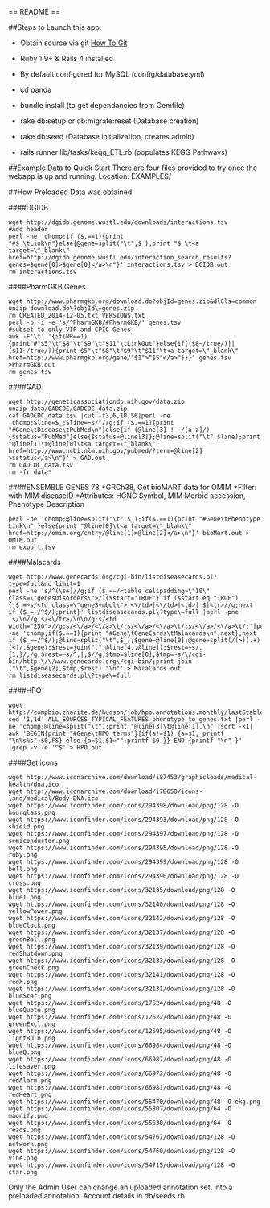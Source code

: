 == README ==

##Steps to Launch this app:

* Obtain source via git [How To Git](http://git-scm.com/book/en/v2/Git-Basics-Getting-a-Git-Repository)

* Ruby 1.9+ & Rails 4 installed

* By default configured for MySQL (config/database.yml)

* cd panda

* bundle install   (to get dependancies from Gemfile)

* rake db:setup  or db:migrate:reset  (Database creation)

* rake db:seed   (Database initialization, creates admin)

* rails runner lib/tasks/kegg_ETL.rb   (populates KEGG Pathways)


##Example Data to Quick Start
There are four files provided to try once the webapp is up and running.
Location: EXAMPLES/

##How Preloaded Data was obtained

####DGIDB
```
wget http://dgidb.genome.wustl.edu/downloads/interactions.tsv
#Add header
perl -ne 'chomp;if ($.==1){print "#$_\tLink\n"}else{@gene=split("\t",$_);print "$_\t<a target=\"_blank\" href=http://dgidb.genome.wustl.edu/interaction_search_results?genes=$gene[0]>$gene[0]</a>\n"}' interactions.tsv > DGIDB.out
rm interactions.tsv
```

####PharmGKB Genes
```
wget http://www.pharmgkb.org/download.do?objId=genes.zip&dlCls=common
unzip download.do\?objId\=genes.zip
rm CREATED_2014-12-05.txt VERSIONS.txt
perl -p -i -e 's/^PharmGKB/#PharmGKB/' genes.tsv
#subset to only VIP and CPIC Genes
awk -F'\t' '{if(NR==1){print"#"$5"\t"$8"\t"$9"\t"$11"\tLinkOut"}else{if(($8~/true/)|| ($11~/true/)){print $5"\t"$8"\t"$9"\t"$11"\t<a target=\"_blank\" href=http://www.pharmgkb.org/gene/"$1">"$5"</a>"}}}' genes.tsv  >PharmGKB.out
rm genes.tsv
```

####GAD
```
wget http://geneticassociationdb.nih.gov/data.zip
unzip data/GADCDC/GADCDC_data.zip
cat GADCDC_data.tsv |cut -f3,6,10,56|perl -ne 'chomp;$line=$_;$line=~s/"//g;if ($.==1){print "#Gene\tDisease\tPubMed\n"}else{if (@line[3] !~ /[a-z]/){$status="PubMed"}else{$status=@line[3]};@line=split("\t",$line);print "@line[1]\t@line[0]\t<a target=\"_blank\" href=http://www.ncbi.nlm.nih.gov/pubmed/?term=@line[2] >$status</a>\n"}' > GAD.out
rm GADCDC_data.tsv
rm -fr data*
```


####ENSEMBLE GENES 78
*GRCh38, Get bioMART data for OMIM
*Filter: with MIM diseaseID
*Attributes: HGNC Symbol, MIM Morbid accession, Phenotype Description
```
perl -ne 'chomp;@line=split("\t",$_);if($.==1){print "#Gene\tPhenotype Link\n" }else{print "@line[0]\t<a target=\"_blank\" href=http://omim.org/entry/@line[1]>@line[2]</a>\n"}' bioMart.out > OMIM.out
rm export.tsv
```

####Malacards
```
wget http://www.genecards.org/cgi-bin/listdiseasecards.pl?type=full&no_limit=1
perl -ne 's/^(\s+)//g;if ($_=~/<table cellpadding=\"10\" class=\"genesDisorders\">/){$start="TRUE"} if ($start eq "TRUE"){;$_=~s/<td class=\"geneSymbol\">|<\/td>|<\/td>|<td>| $|<tr>//g;next if ($_=~/^$/);print}' listdiseasecards.pl\?type\=full |perl -pne 's/\n//g;s/<\/tr>/\n\n/g;s/<td width="250">//g;s/<\/a>/<\/a>\t/;s/<\/a>/<\/a>\t/;s/<\/a>/<\/a>\t/;'|perl -ne 'chomp;if($.==1){print "#Gene\tGeneCards\tMalacards\n";next};next if ($_=~/^$/);@line=split("\t",$_);$gene=@line[0];@gene=split(/(>)(.+)(<)/,$gene);$rest=join(",",@line[4..@line]);$rest=~s/,{1,}/,/g;$rest=~s/^,|,$//g;$tmp=$line[0];$tmp=~s/\/cgi-bin/http:\/\/www.genecards.org\/cgi-bin/;print join ("\t",$gene[2],$tmp,$rest)."\n"' > MalaCards.out
rm listdiseasecards.pl\?type\=full
```

####HPO
```
wget http://compbio.charite.de/hudson/job/hpo.annotations.monthly/lastStableBuild/artifact/annotation/ALL_SOURCES_TYPICAL_FEATURES_phenotype_to_genes.txt
sed '1,1d' ALL_SOURCES_TYPICAL_FEATURES_phenotype_to_genes.txt |perl -ne 'chomp;@line=split("\t");print "@line[3]\t@line[1],\n"'|sort -k1| awk 'BEGIN{print "#Gene\tHPO_terms"}{if(a!=$1) {a=$1; printf "\n%s%s",$0,FS} else {a=$1;$1="";printf $0 }} END {printf "\n" }' |grep -v -e '^$' > HPO.out
```

####Get icons
```
wget http://www.iconarchive.com/download/i87453/graphicloads/medical-health/dna.ico
wget http://www.iconarchive.com/download/i78650/icons-land/medical/Body-DNA.ico
wget https://www.iconfinder.com/icons/294398/download/png/128 -O hourglass.png
wget https://www.iconfinder.com/icons/294393/download/png/128 -O shield.png
wget https://www.iconfinder.com/icons/294397/download/png/128 -O semiconductor.png
wget https://www.iconfinder.com/icons/294395/download/png/128 -O ruby.png
wget https://www.iconfinder.com/icons/294399/download/png/128 -O bell.png
wget https://www.iconfinder.com/icons/294390/download/png/128 -O cross.png
wget https://www.iconfinder.com/icons/32135/download/png/128 -O blueI.png
wget https://www.iconfinder.com/icons/32140/download/png/128 -O yellowPower.png
wget https://www.iconfinder.com/icons/32142/download/png/128 -O blueClock.png
wget https://www.iconfinder.com/icons/32137/download/png/128 -O greenBall.png
wget https://www.iconfinder.com/icons/32139/download/png/128 -O redShutdown.png
wget https://www.iconfinder.com/icons/32133/download/png/128 -O greenCheck.png
wget https://www.iconfinder.com/icons/32141/download/png/128 -O redX.png
wget https://www.iconfinder.com/icons/32131/download/png/128 -O blueStar.png
wget https://www.iconfinder.com/icons/17524/download/png/48 -O blueQuote.png
wget https://www.iconfinder.com/icons/12622/download/png/48 -O greenExcl.png
wget https://www.iconfinder.com/icons/12595/download/png/48 -O lightBulb.png
wget https://www.iconfinder.com/icons/66984/download/png/48 -O blueQ.png
wget https://www.iconfinder.com/icons/66987/download/png/48 -O lifesaver.png
wget https://www.iconfinder.com/icons/66972/download/png/48 -O redAlarm.png
wget https://www.iconfinder.com/icons/66981/download/png/48 -O redHeart.png
wget https://www.iconfinder.com/icons/55470/download/png/48 -O ekg.png
wget https://www.iconfinder.com/icons/55807/download/png/64 -O magnify.png
wget https://www.iconfinder.com/icons/55638/download/png/64 -O reads.png
wget https://www.iconfinder.com/icons/54767/download/png/128 -O network.png
wget https://www.iconfinder.com/icons/54760/download/png/128 -O vine.png
wget https://www.iconfinder.com/icons/54715/download/png/128 -O star.png
```

Only the Admin User can change an uploaded annotation set, into a preloaded annotation:
Account details in db/seeds.rb